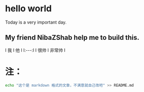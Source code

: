 # hello world

Today is a very important day.   
  
My friend **NibaZShab** help me to build this. 
---

Ⅰ 我 Ⅰ 他 Ⅰ
Ⅰ:---:Ⅰ
Ⅰ 很帅 Ⅰ 非常帅 Ⅰ

# 注：
```bash
echo "这个是 markdown 格式的文章，不满意就自己改吧" >> README.md
```
